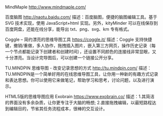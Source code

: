 MindMaple
http://www.mindmaple.com/

百度脑图
http://naotu.baidu.com/
描述：百度脑图，便捷的脑图编辑工具。基于 SVG 技术实现，使用 JavaScript+html 实现。另外，kityMinder 可以在线保存到百度网盘，还能在线分享，能导出 txt、png、svg、km 专有格式。

Coggle – 简约漂亮的思维导图工具
https://coggle.it/
描述：Coggle 支持快捷键，撤销/重做，多人协作，拖拽插入图片，嵌入第三方网页，操作历史记录（每一个节点都能记录下创建者和创建时间），还设置不同颜色的连接线非常显眼，又十分漂亮。当设计完导图后，可以创建一个链接公开分享。

TU.MINDPIN 思维导图 - 改变记录思想的方式
http://tu.mindpin.com/
描述：TU.MINDPIN是一个简单好用的在线思维导图工具，让你用一种新的有趣方式记录和表达思想。你可以使用它来做笔记，帮助学习和思考，讨论问题，以及进行演示。

HTML5版的思维导图应用 Exobrain
https://www.exobrain.co/
描述：1.其简洁的界面没有多余杂质，让你更专注于大脑的畅想; 2.直接拖拽编辑，以最短路程达到编辑目的，节省其任务流程成本，很棒的交互设计。
















